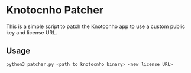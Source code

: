 # Knotocnho Patcher

This is a simple script to patch the Knotocnho app to use a custom public key and license URL.

## Usage

```bash
python3 patcher.py <path to knotocnho binary> <new license URL>
```
